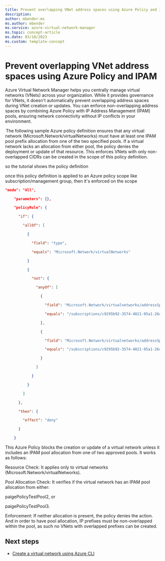 ```yaml
---
title: Prevent overlapping VNet address spaces using Azure Policy and IPAM 
description: 
author: mbender-ms
ms.author: mbender
ms.service: azure-virtual-network-manager
ms.topic: concept-article
ms.date: 03/10/2023
ms.custom: template-concept
---
```


# Prevent overlapping VNet address spaces using Azure Policy and IPAM

Azure Virtual Network Manager helps you centrally manage virtual networks (VNets) across your organization. While it provides governance for VNets, it doesn't automatically prevent overlapping address spaces during VNet creation or updates. You can enforce non-overlapping address spaces by combining Azure Policy with IP Address Management (IPAM) pools, ensuring network connectivity without IP conflicts in your environment.

 The following sample Azure policy definition ensures that any virtual network (Microsoft.Network/virtualNetworks) must have at least one IPAM pool prefix allocation from one of the two specified pools. If a virtual network lacks an allocation from either pool, the policy denies the deployment or update of that resource. This enforces VNets with only non-overlapped CIDRs can be created in the scope of this policy definition.

so the tutorial shows the policy definition
 
once this policy definition is applied to an Azure policy scope like subscription/management group, then it's enforced on the scope
 

```json
"mode": "All", 

    "parameters": {}, 

    "policyRule": { 

      "if": { 

        "allOf": [ 

          { 

            "field": "type", 

            "equals": "Microsoft.Network/virtualNetworks" 

          } 

          { 

            "not": { 

              "anyOf": [ 

                { 

                  "field": "Microsoft.Network/virtualnetworks/addressSpace.ipamPoolPrefixAllocations[*].pool.id", 

                  "equals": "/subscriptions/c9295b92-3574-4021-95a1-26c8f74f8359/resourceGroups/ipam-test-rg/providers/Microsoft.Network/networkManagers/ipam-test-nm/ipamPools/paigePolicyTestPool2" 

                }, 

                { 

                  "field": "Microsoft.Network/virtualnetworks/addressSpace.ipamPoolPrefixAllocations[*].pool.id", 

                  "equals": "/subscriptions/c9295b92-3574-4021-95a1-26c8f74f8359/resourceGroups/ipam-test-rg/providers/Microsoft.Network/networkManagers/ipam-test-nm/ipamPools/paigePolicyTestPool3" 

                } 

              ] 

            } 

          } 

        ] 

      }, 

      "then": { 

        "effect": "deny" 

      } 

    } 
```

This Azure Policy blocks the creation or update of a virtual network unless it includes an IPAM pool allocation from one of two approved pools. It works as follows: 

Resource Check: It applies only to virtual networks (Microsoft.Network/virtualNetworks). 

Pool Allocation Check: It verifies if the virtual network has an IPAM pool allocation from either:  

paigePolicyTestPool2, or 

paigePolicyTestPool3. 

Enforcement: If neither allocation is present, the policy denies the action. And in order to have pool allocation, IP prefixes must be non-overlapped within the pool, as such no VNets with overlapped prefixes can be created. 

## Next steps
- [Create a virtual network using Azure CLI](../quickstart-create-vnet-cli.md)
